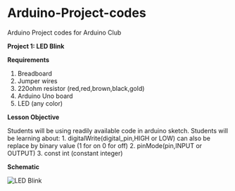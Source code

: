 # Arduino-Project-codes
Arduino Project codes for Arduino Club

**Project 1: LED Blink**

**Requirements**
  
  1) Breadboard
  2) Jumper wires
  3) 220ohm resistor (red,red,brown,black,gold)
  4) Arduino Uno board
  5) LED (any color)
  
**Lesson Objective**

  Students will be using readily available code in arduino sketch. Students will be learning about:
    1. digitalWrite(digital_pin,HIGH or LOW) can also be replace by binary value (1 for on 0 for off)
    2. pinMode(pin,INPUT or OUTPUT)
    3. const int (constant integer)
    
 **Schematic**
 
 ![LED Blink](https://proxy.duckduckgo.com/iu/?u=https%3A%2F%2Fcircuitdigest.com%2Fsites%2Fdefault%2Ffiles%2Fcircuitdiagram_mic%2FArduino-LED-Circuit.gif&f=1&nofb=1)

